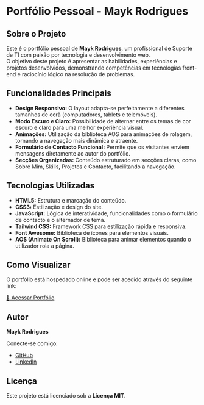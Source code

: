 # Portfólio Pessoal - Mayk Rodrigues

## Sobre o Projeto
Este é o portfólio pessoal de **Mayk Rodrigues**, um profissional de Suporte de TI com paixão por tecnologia e desenvolvimento web.  
O objetivo deste projeto é apresentar as habilidades, experiências e projetos desenvolvidos, demonstrando competências em tecnologias front-end e raciocínio lógico na resolução de problemas.

## Funcionalidades Principais
- **Design Responsivo:** O layout adapta-se perfeitamente a diferentes tamanhos de ecrã (computadores, tablets e telemóveis).  
- **Modo Escuro e Claro:** Possibilidade de alternar entre os temas de cor escuro e claro para uma melhor experiência visual.  
- **Animações:** Utilização da biblioteca AOS para animações de rolagem, tornando a navegação mais dinâmica e atraente.  
- **Formulário de Contacto Funcional:** Permite que os visitantes enviem mensagens diretamente ao autor do portfólio.  
- **Secções Organizadas:** Conteúdo estruturado em secções claras, como Sobre Mim, Skills, Projetos e Contacto, facilitando a navegação.  

## Tecnologias Utilizadas
- **HTML5:** Estrutura e marcação do conteúdo.  
- **CSS3:** Estilização e design do site.  
- **JavaScript:** Lógica de interatividade, funcionalidades como o formulário de contacto e o alternador de tema.  
- **Tailwind CSS:** Framework CSS para estilização rápida e responsiva.  
- **Font Awesome:** Biblioteca de ícones para elementos visuais.  
- **AOS (Animate On Scroll):** Biblioteca para animar elementos quando o utilizador rola a página.  

## Como Visualizar
O portfólio está hospedado online e pode ser acedido através do seguinte link:  

[🔗 Acessar Portfólio](https://portfolio-mayk-rodrigues.netlify.app/)  


## Autor
**Mayk Rodrigues**

Conecte-se comigo:  
- [GitHub](https://github.com/MaykRD)  
- [LinkedIn](https://www.linkedin.com/in/mayk-rodrigues-b49288324/)  


## Licença
Este projeto está licenciado sob a **Licença MIT**.  
